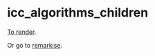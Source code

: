 # icc_algorithms_children

[To render](https://gnab.github.io/remark/remarkise?url=https://raw.githubusercontent.com/FedeMPouzols/icc_algorithms_children/master/icc_algorithms_children2.md).

Or go to [remarkise](https://gnab.github.io/remark/remarkise).
